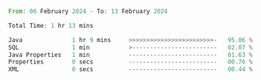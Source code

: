 <!--<div align=center><img src="https://leetcard.jacoblin.cool/CalvinWan0101"></div>-->

<!--START_SECTION:waka-->

```rust
From: 06 February 2024 - To: 13 February 2024

Total Time: 1 hr 13 mins

Java              1 hr 9 mins     >>>>>>>>>>>>>>>>>>>>>>>>-   95.06 %
SQL               1 min           >------------------------   02.07 %
Java Properties   1 min           -------------------------   01.63 %
Properties        0 secs          -------------------------   00.76 %
XML               0 secs          -------------------------   00.44 %
```

<!--END_SECTION:waka-->
